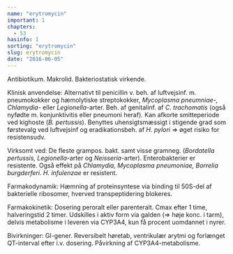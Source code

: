 ```yaml
---
name: "erytromycin"
important: 1
chapters:
  - 53
hasinfo: 1
sorting: "erytromycin"
slug: erytromycin
date: "2016-06-05"
---
```


Antibiotikum. Makrolid. Bakteriostatisk virkende.

Klinisk anvendelse: Alternativt til penicillin v. beh. af luftvejsinf. m.
pneumokokker og hæmolytiske streptokokker, <em>Mycoplasma pneumniae-,
Chlamydia-</em> eller <em>Legionella</em>-arter. Beh. af genitalinf. af <em>C.
trachomatis</em> (også nyfødte m. konjunktivitis eller pneumoni heraf). Kan
afkorte smitteperiode ved kighoste (<em>B. pertussis</em>). Benyttes
uhensigtsmæssigt i stigende grad som førstevalg ved luftvejsinf og
eradikationsbeh. af <em>H. pylori</em> => øget risiko for resistensudv.

Virksomt ved: De fleste grampos. bakt. samt visse gramneg. (<em>Bordatella
pertussis, Legionella</em>-arter og <em>Neisseria</em>-arter). Enterobakterier
er resistente. Også effekt på <em>Chlamydia, Mycoplasma pneumoniae, Borrelia
burgderferi</em>. <em>H. infulenzae</em> er resistent.

Farmakodynamik: Hæmning af proteinsyntese via binding til 50S-del af bakterielle
ribosomer, hverved transpeptidering blokeres.

Farmakokinetik: Dosering peroralt eller parenteralt. Cmax efter 1 time,
halveringstid 2 timer. Udskilles i aktiv form via galden (=> høje konc. i tarm),
delvis metabolisme i leveren via CYP3A4, kun få procent uomdannet i nyrer.

Bivirkninger: GI-gener. Reversibelt høretab, ventrikulær arytmi og forlænget
QT-interval efter i.v. dosering. Påvirkning af CYP3A4-metabolisme.
